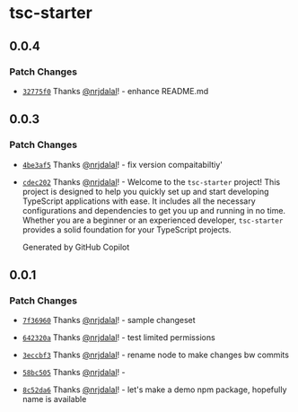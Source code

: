 # tsc-starter

## 0.0.4

### Patch Changes

- [`32775f0`](https://github.com/nrjdalal/tsc-starter/commit/32775f0711a1e4b39ffbfb21e6859d7d03f49f6c) Thanks [@nrjdalal](https://github.com/nrjdalal)! - enhance README.md

## 0.0.3

### Patch Changes

- [`4be3af5`](https://github.com/nrjdalal/tsc-starter/commit/4be3af5fe82249d51c2789c8b6ded48ffde53891) Thanks [@nrjdalal](https://github.com/nrjdalal)! - fix version compaitabiltiy'

- [`cdec202`](https://github.com/nrjdalal/tsc-starter/commit/cdec202ea13fb1178844ca9e1aa9f292b6f7b15f) Thanks [@nrjdalal](https://github.com/nrjdalal)! - Welcome to the `tsc-starter` project! This project is designed to help you quickly set up and start developing TypeScript applications with ease. It includes all the necessary configurations and dependencies to get you up and running in no time. Whether you are a beginner or an experienced developer, `tsc-starter` provides a solid foundation for your TypeScript projects.

  Generated by GitHub Copilot

## 0.0.1

### Patch Changes

- [`7f36960`](https://github.com/nrjdalal/tsc-starter/commit/7f36960e77382d9f147ef0998fe1bf083573cd9a) Thanks [@nrjdalal](https://github.com/nrjdalal)! - sample changeset

- [`642320a`](https://github.com/nrjdalal/tsc-starter/commit/642320a1d015eaf8666aa54925ac7e04d0d31cbb) Thanks [@nrjdalal](https://github.com/nrjdalal)! - test limited permissions

- [`3eccbf3`](https://github.com/nrjdalal/tsc-starter/commit/3eccbf310eeec1ad064f585517b855a0d8b35073) Thanks [@nrjdalal](https://github.com/nrjdalal)! - rename node to make changes bw commits

- [`58bc505`](https://github.com/nrjdalal/tsc-starter/commit/58bc505451ce1a19d8258a8042835b523829979f) Thanks [@nrjdalal](https://github.com/nrjdalal)! -

- [`8c52da6`](https://github.com/nrjdalal/tsc-starter/commit/8c52da603310fccd83f64509af041d7d70646cb2) Thanks [@nrjdalal](https://github.com/nrjdalal)! - let's make a demo npm package, hopefully name is available
